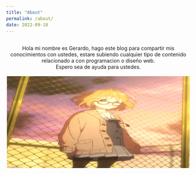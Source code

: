 ```yaml
---
title: "About"
permalink: /about/
date: 2022-09-18
---
```


<br>
	<center>
		Hola mi nombre es Gerardo, hago este blog para compartir mis conocimientos con ustedes, estare subiendo cualquier tipo de contenido relacionado a con programacion o diseño web.
		<br>Espero sea de ayuda para ustedes.<br>
	</center>
<br>

<center><img src="/assets/images/mirai1.gif" height="251" width="500"></center>